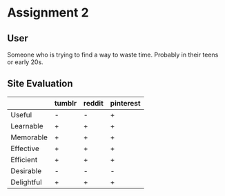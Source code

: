 # Assignment 2
## User
Someone who is trying to find a way to waste time.  Probably in their teens or early 20s.
## Site Evaluation
|            | tumblr | reddit | pinterest |
| ---------- | ------ | ------ | --------- |
| Useful     | - | - | + |
| Learnable  | + | + | + |
| Memorable  | + | + | + |
| Effective  | + | + | + |
| Efficient  | + | + | + |
| Desirable  | - | - | - |
| Delightful | + | + | + |

